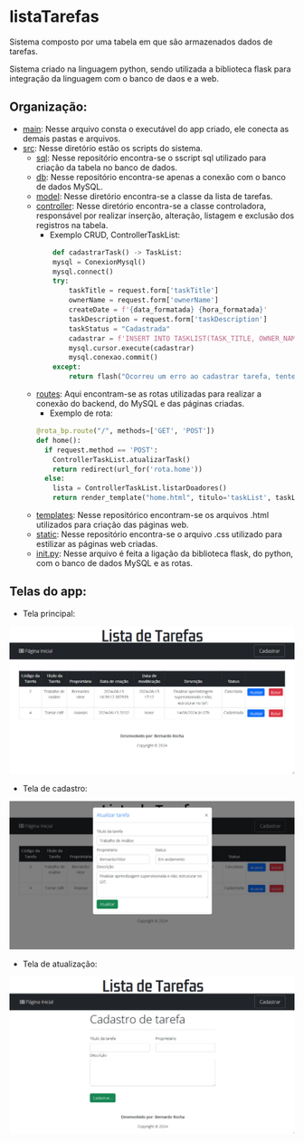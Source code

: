 # listaTarefas
Sistema composto por uma tabela em que são armazenados dados de tarefas.

Sistema criado na linguagem python, sendo utilizada a biblioteca flask para integração da linguagem com o banco de daos e a web.

## Organização:
- [main](main.py): Nesse arquivo consta o executável do app criado, ele conecta as demais pastas e arquivos.
- [src](src): Nesse diretório estão os scripts do sistema.
  * [sql](src/sql): Nesse repositório encontra-se o sscript sql utilizado para criação da tabela no banco de dados.
  * [db](src/db): Nesse repositório encontra-se apenas a conexão com o banco de dados MySQL.
  * [model](src/model): Nesse diretório encontra-se a classe da lista de tarefas.
  * [controller](src/controller): Nesse diretório encontra-se a classe controladora, responsável por realizar inserção, alteração, listagem e exclusão dos registros na tabela.
    - Exemplo CRUD, ControllerTaskList:
    ```python
        def cadastrarTask() -> TaskList:
        mysql = ConexionMysql()
        mysql.connect()
        try:
            taskTitle = request.form['taskTitle']
            ownerName = request.form['ownerName']
            createDate = f'{data_formatada} {hora_formatada}'
            taskDescription = request.form['taskDescription']
            taskStatus = "Cadastrada"
            cadastrar = f'INSERT INTO TASKLIST(TASK_TITLE, OWNER_NAME, CREATE_DATE, TASK_DESCRIPTION, TASK_STATUS) VALUES ("{taskTitle}", "{ownerName}", "{createDate}", "{taskDescription}", "{taskStatus}")'
            mysql.cursor.execute(cadastrar)
            mysql.conexao.commit()
        except:
            return flash("Ocorreu um erro ao cadastrar tarefa, tente novamente.")
    ```
  * [routes](src/routes): Aqui encontram-se as rotas utilizadas para realizar a conexão do backend, do MySQL e das páginas criadas.
    - Exemplo de rota:
    ```python
    @rota_bp.route("/", methods=['GET', 'POST'])
    def home():
      if request.method == 'POST':
        ControllerTaskList.atualizarTask()
        return redirect(url_for('rota.home'))
      else:
        lista = ControllerTaskList.listarDoadores()
        return render_template("home.html", titulo='taskList', taskList = lista)
    ```
  * [templates](src/templates): Nesse repositórico encontram-se os arquivos .html utilizados para criação das páginas web.
  * [static](src/static): Nesse repositório encontra-se o arquivo .css utilizado para estilizar as páginas web criadas.
  * [init.py](src/init.py): Nesse arquivo é feita a ligação da biblioteca flask, do python, com o banco de dados MySQL e as rotas.

## Telas do app:

* Tela principal:
 <img src="/telasApp/tela1.jpeg">
 
* Tela de cadastro:
 <img src="/telasApp/tela2.jpeg">
 
* Tela de atualização:
<img src="/telasApp/tela3.jpeg">
